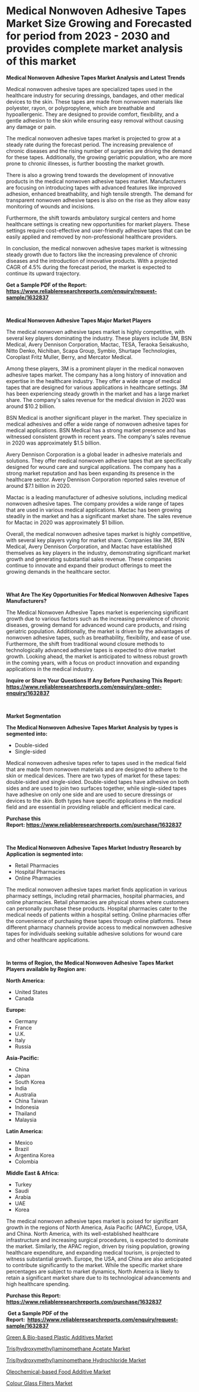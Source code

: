 <p><h1>Medical Nonwoven Adhesive Tapes Market Size Growing and Forecasted for period from 2023 - 2030 and provides complete market analysis of this market</h1></p><p><strong>Medical Nonwoven Adhesive Tapes Market Analysis and Latest Trends</strong></p>
<p><p>Medical nonwoven adhesive tapes are specialized tapes used in the healthcare industry for securing dressings, bandages, and other medical devices to the skin. These tapes are made from nonwoven materials like polyester, rayon, or polypropylene, which are breathable and hypoallergenic. They are designed to provide comfort, flexibility, and a gentle adhesion to the skin while ensuring easy removal without causing any damage or pain.</p><p>The medical nonwoven adhesive tapes market is projected to grow at a steady rate during the forecast period. The increasing prevalence of chronic diseases and the rising number of surgeries are driving the demand for these tapes. Additionally, the growing geriatric population, who are more prone to chronic illnesses, is further boosting the market growth.</p><p>There is also a growing trend towards the development of innovative products in the medical nonwoven adhesive tapes market. Manufacturers are focusing on introducing tapes with advanced features like improved adhesion, enhanced breathability, and high tensile strength. The demand for transparent nonwoven adhesive tapes is also on the rise as they allow easy monitoring of wounds and incisions.</p><p>Furthermore, the shift towards ambulatory surgical centers and home healthcare settings is creating new opportunities for market players. These settings require cost-effective and user-friendly adhesive tapes that can be easily applied and removed by non-professional healthcare providers.</p><p>In conclusion, the medical nonwoven adhesive tapes market is witnessing steady growth due to factors like the increasing prevalence of chronic diseases and the introduction of innovative products. With a projected CAGR of 4.5% during the forecast period, the market is expected to continue its upward trajectory.</p></p>
<p><strong>Get a Sample PDF of the Report:&nbsp; <a href="https://www.reliableresearchreports.com/enquiry/request-sample/1632837">https://www.reliableresearchreports.com/enquiry/request-sample/1632837</a></strong></p>
<p>&nbsp;</p>
<p><strong>Medical Nonwoven Adhesive Tapes Major Market Players</strong></p>
<p><p>The medical nonwoven adhesive tapes market is highly competitive, with several key players dominating the industry. These players include 3M, BSN Medical, Avery Dennison Corporation, Mactac, TESA, Teraoka Seisakusho, Nitto Denko, Nichiban, Scapa Group, Symbio, Shurtape Technologies, Coroplast Fritz Muller, Berry, and Mercator Medical.</p><p>Among these players, 3M is a prominent player in the medical nonwoven adhesive tapes market. The company has a long history of innovation and expertise in the healthcare industry. They offer a wide range of medical tapes that are designed for various applications in healthcare settings. 3M has been experiencing steady growth in the market and has a large market share. The company's sales revenue for the medical division in 2020 was around $10.2 billion.</p><p>BSN Medical is another significant player in the market. They specialize in medical adhesives and offer a wide range of nonwoven adhesive tapes for medical applications. BSN Medical has a strong market presence and has witnessed consistent growth in recent years. The company's sales revenue in 2020 was approximately $1.5 billion.</p><p>Avery Dennison Corporation is a global leader in adhesive materials and solutions. They offer medical nonwoven adhesive tapes that are specifically designed for wound care and surgical applications. The company has a strong market reputation and has been expanding its presence in the healthcare sector. Avery Dennison Corporation reported sales revenue of around $7.1 billion in 2020.</p><p>Mactac is a leading manufacturer of adhesive solutions, including medical nonwoven adhesive tapes. The company provides a wide range of tapes that are used in various medical applications. Mactac has been growing steadily in the market and has a significant market share. The sales revenue for Mactac in 2020 was approximately $1 billion.</p><p>Overall, the medical nonwoven adhesive tapes market is highly competitive, with several key players vying for market share. Companies like 3M, BSN Medical, Avery Dennison Corporation, and Mactac have established themselves as key players in the industry, demonstrating significant market growth and generating substantial sales revenue. These companies continue to innovate and expand their product offerings to meet the growing demands in the healthcare sector.</p></p>
<p>&nbsp;</p>
<p><strong>What Are The Key Opportunities For Medical Nonwoven Adhesive Tapes Manufacturers?</strong></p>
<p><p>The Medical Nonwoven Adhesive Tapes market is experiencing significant growth due to various factors such as the increasing prevalence of chronic diseases, growing demand for advanced wound care products, and rising geriatric population. Additionally, the market is driven by the advantages of nonwoven adhesive tapes, such as breathability, flexibility, and ease of use. Furthermore, the shift from traditional wound closure methods to technologically advanced adhesive tapes is expected to drive market growth. Looking ahead, the market is anticipated to witness robust growth in the coming years, with a focus on product innovation and expanding applications in the medical industry.</p></p>
<p><strong>Inquire or Share Your Questions If Any Before Purchasing This Report: <a href="https://www.reliableresearchreports.com/enquiry/pre-order-enquiry/1632837">https://www.reliableresearchreports.com/enquiry/pre-order-enquiry/1632837</a></strong></p>
<p>&nbsp;</p>
<p><strong>Market Segmentation</strong></p>
<p><strong>The Medical Nonwoven Adhesive Tapes Market Analysis by types is segmented into:</strong></p>
<p><ul><li>Double-sided</li><li>Single-sided</li></ul></p>
<p><p>Medical nonwoven adhesive tapes refer to tapes used in the medical field that are made from nonwoven materials and are designed to adhere to the skin or medical devices. There are two types of market for these tapes: double-sided and single-sided. Double-sided tapes have adhesive on both sides and are used to join two surfaces together, while single-sided tapes have adhesive on only one side and are used to secure dressings or devices to the skin. Both types have specific applications in the medical field and are essential in providing reliable and efficient medical care.</p></p>
<p><strong>Purchase this Report:&nbsp;<a href="https://www.reliableresearchreports.com/purchase/1632837">https://www.reliableresearchreports.com/purchase/1632837</a></strong></p>
<p>&nbsp;</p>
<p><strong>The Medical Nonwoven Adhesive Tapes Market Industry Research by Application is segmented into:</strong></p>
<p><ul><li>Retail Pharmacies</li><li>Hospital Pharmacies</li><li>Online Pharmacies</li></ul></p>
<p><p>The medical nonwoven adhesive tapes market finds application in various pharmacy settings, including retail pharmacies, hospital pharmacies, and online pharmacies. Retail pharmacies are physical stores where customers can personally purchase these products. Hospital pharmacies cater to the medical needs of patients within a hospital setting. Online pharmacies offer the convenience of purchasing these tapes through online platforms. These different pharmacy channels provide access to medical nonwoven adhesive tapes for individuals seeking suitable adhesive solutions for wound care and other healthcare applications.</p></p>
<p>&nbsp;</p>
<p><strong>In terms of Region, the Medical Nonwoven Adhesive Tapes Market Players available by Region are:</strong></p>
<p>
    <p> <strong> North America: </strong>
        <ul>
            <li>United States</li>
            <li>Canada</li>
        </ul>
        </p> 
    <p> <strong> Europe: </strong>
        <ul>
            <li>Germany</li>
            <li>France</li>
            <li>U.K.</li>
            <li>Italy</li>
            <li>Russia</li>
        </ul>
        </p> 
    <p> <strong> Asia-Pacific: </strong>
        <ul>
            <li>China</li>
            <li>Japan</li>
            <li>South Korea</li>
            <li>India</li>
            <li>Australia</li>
            <li>China Taiwan</li>
            <li>Indonesia</li>
            <li>Thailand</li>
            <li>Malaysia</li>
        </ul>
        </p> 
    <p> <strong> Latin America: </strong>
        <ul>
            <li>Mexico</li>
            <li>Brazil</li>
            <li>Argentina Korea</li>
            <li>Colombia</li>
        </ul>
        </p> 
    <p> <strong> Middle East & Africa: </strong>
        <ul>
            <li>Turkey</li>
            <li>Saudi</li>
            <li>Arabia</li>
            <li>UAE</li>
            <li>Korea</li>
        </ul>
    </p>
    </p>
<p><p>The medical nonwoven adhesive tapes market is poised for significant growth in the regions of North America, Asia Pacific (APAC), Europe, USA, and China. North America, with its well-established healthcare infrastructure and increasing surgical procedures, is expected to dominate the market. Similarly, the APAC region, driven by rising population, growing healthcare expenditure, and expanding medical tourism, is projected to witness substantial growth. Europe, the USA, and China are also anticipated to contribute significantly to the market. While the specific market share percentages are subject to market dynamics, North America is likely to retain a significant market share due to its technological advancements and high healthcare spending.</p></p>
<p><strong>Purchase this Report: <a href="https://www.reliableresearchreports.com/purchase/1632837">https://www.reliableresearchreports.com/purchase/1632837</a></strong></p>
<p>&nbsp;<strong>Get a Sample PDF of the Report:&nbsp;&nbsp;<a href="https://www.reliableresearchreports.com/enquiry/request-sample/1632837">https://www.reliableresearchreports.com/enquiry/request-sample/1632837</a></strong></p>
<p><strong></strong></p>
<p><p><a href="https://medium.com/@ardithlynch1906/green-bio-based-plastic-additives-market-insight-market-trends-growth-forecasted-from-2023-to-06198464b3f8">Green & Bio-based Plastic Additives Market</a></p><p><a href="https://medium.com/@sylvanfahey/tris-hydroxymethyl-aminomethane-acetate-market-outlook-industry-overview-and-forecast-2023-to-7e0c57c18e28">Tris(hydroxymethyl)aminomethane Acetate Market</a></p><p><a href="https://medium.com/@juliusadams1991/tris-hydroxymethyl-aminomethane-hydrochloride-market-analysis-its-cagr-market-segmentation-and-16bc8197d484">Tris(hydroxymethyl)aminomethane Hydrochloride Market</a></p><p><a href="https://medium.com/@jeffrystehr/oleochemical-based-food-additive-market-furnishes-information-on-market-share-market-trends-and-0b0618eaa793">Oleochemical-based Food Additive Market</a></p><p><a href="https://medium.com/@clayreinger/colour-glass-filters-market-size-market-outlook-and-market-forecast-2023-to-2030-e95f00f9dfac">Colour Glass Filters Market</a></p></p>